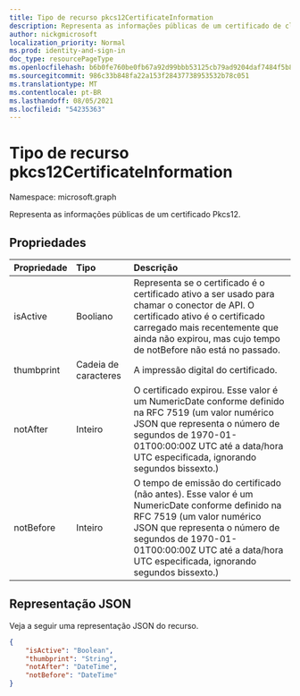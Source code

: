 ```yaml
---
title: Tipo de recurso pkcs12CertificateInformation
description: Representa as informações públicas de um certificado de cliente Pkcs12.
author: nickgmicrosoft
localization_priority: Normal
ms.prod: identity-and-sign-in
doc_type: resourcePageType
ms.openlocfilehash: b6b0fe760be0fb67a92d99bbb53125cb79ad9204daf7484f5b8f2292f70a7fea
ms.sourcegitcommit: 986c33b848fa22a153f28437738953532b78c051
ms.translationtype: MT
ms.contentlocale: pt-BR
ms.lasthandoff: 08/05/2021
ms.locfileid: "54235363"
---
```

# <a name="pkcs12certificateinformation-resource-type"></a>Tipo de recurso pkcs12CertificateInformation

Namespace: microsoft.graph

Representa as informações públicas de um certificado Pkcs12.

## <a name="properties"></a>Propriedades

|Propriedade|Tipo|Descrição|
|:---|:---|:---|
|isActive|Booliano|  Representa se o certificado é o certificado ativo a ser usado para chamar o conector de API. O certificado ativo é o certificado carregado mais recentemente que ainda não expirou, mas cujo tempo de notBefore não está no passado.|
|thumbprint|Cadeia de caracteres| A impressão digital do certificado. |
|notAfter|Inteiro| O certificado expirou. Esse valor é um NumericDate conforme definido na RFC 7519 (um valor numérico JSON que representa o número de segundos de 1970-01-01T00:00:00Z UTC até a data/hora UTC especificada, ignorando segundos bissexto.)|
|notBefore|Inteiro| O tempo de emissão do certificado (não antes). Esse valor é um NumericDate conforme definido na RFC 7519 (um valor numérico JSON que representa o número de segundos de 1970-01-01T00:00:00Z UTC até a data/hora UTC especificada, ignorando segundos bissexto.)|

## <a name="json-representation"></a>Representação JSON

Veja a seguir uma representação JSON do recurso.
<!-- {
  "blockType": "resource",
  "@odata.type": "microsoft.graph.pkcs12CertificateInformation"
}
-->

``` json
{
    "isActive": "Boolean",
    "thumbprint": "String",
    "notAfter": "DateTime",
    "notBefore": "DateTime"
}
```
